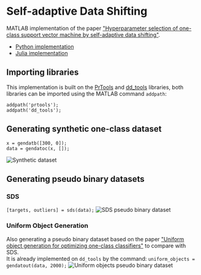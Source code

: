 # Self-adaptive Data Shifting

MATLAB implementation of the paper ["Hyperparameter selection of one-class support vector machine by self-adaptive data shifting"](https://www.sciencedirect.com/science/article/pii/S0031320317303564).

* [Python implementation](https://github.com/bzantium/OCSVM-hyperparameter-selection)
* [Julia implementation](https://github.com/englhardt/SVDD.jl/blob/master/src/init_strategies/strategies_gamma.jl)

## Importing libraries

This implementation is built on the [PrTools](http://prtools.tudelft.nl/) and [dd_tools](https://www.tudelft.nl/ewi/over-de-faculteit/afdelingen/intelligent-systems/pattern-recognition-bioinformatics/pattern-recognition-laboratory/data-and-software/dd-tools/) libraries, both libraries can be imported using the MATLAB command ```addpath```:

```addpath('prtools');``` </br>
```addpath('dd_tools');```

## Generating synthetic one-class dataset
```x = gendatb([300, 0]);``` </br>
```data = gendatoc(x, []);```

![Synthetic dataset](/Figs/original.png)



## Generating pseudo binary datasets

### SDS
```[targets, outliers] = sds(data);```
![SDS pseudo binary dataset](/Figs/sds.png)

### Uniform Object Generation
Also generating a pseudo binary dataset based on the paper ["Uniform object generation for optimizing one-class classifiers"](https://dl.acm.org/doi/10.5555/944790.944809) to compare with SDS.<br/>
It is already implemented on ```dd_tools``` by the command:
```uniform_objects = gendatout(data, 2000);```
![Uniform objects pseudo binary dataset](/Figs/uo.png)
